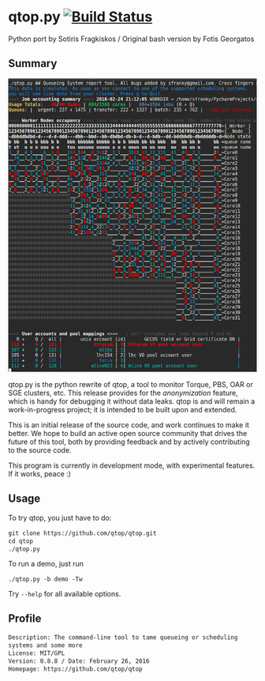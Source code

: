 # qtop.py [![Build Status](https://travis-ci.org/qtop/qtop.svg)](https://travis-ci.org/qtop/qtop)

Python port by Sotiris Fragkiskos / Original bash version by Fotis Georgatos

## Summary

![Example](contrib/qtop_demo.gif "Demo run of qtop with artificial data")

qtop.py is the python rewrite of qtop, a tool to monitor Torque, PBS, OAR or SGE clusters, etc.
This release provides for the *anonymization* feature, which is handy for debugging it without data leaks.
qtop is and will remain a work-in-progress project; it is intended to be built upon and extended.

This is an initial release of the source code, and work continues to make it better. 
We hope to build an active open source community that drives the future of this tool, 
both by providing feedback and by actively contributing to the source code.

This program is currently in development mode, with experimental features. If it works, peace :)




## Usage
To try qtop, you just have to do:

```
git clone https://github.com/qtop/qtop.git
cd qtop
./qtop.py 
```

To run a demo, just run
```
./qtop.py -b demo -Tw
```

Try ```--help``` for all available options.

## Profile

```
Description: The command-line tool to tame queueing or scheduling systems and some more
License: MIT/GPL
Version: 0.8.8 / Date: February 26, 2016
Homepage: https://github.com/qtop/qtop
```
